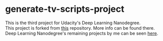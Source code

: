 # generate-tv-scripts-project
This is the third project for Udacity's Deep Learning Nanodegree.</br>
This project is forked from [this](https://github.com/udacity/deep-learning-v2-pytorch/tree/master/project-dog-classification) repository. More info can be found there.</br> 
Deep Learning Nanodegree's remaining projects by me can be seen [here](https://github.com/sayaliKutwal/Deep-Learning-Nanogedree-Projects).
